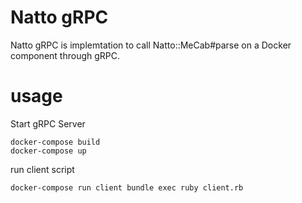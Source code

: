 # Natto gRPC

Natto gRPC is implemtation to call Natto::MeCab#parse on a Docker component through gRPC.

# usage
Start gRPC Server
```
docker-compose build
docker-compose up
```

run client script
```
docker-compose run client bundle exec ruby client.rb
```
